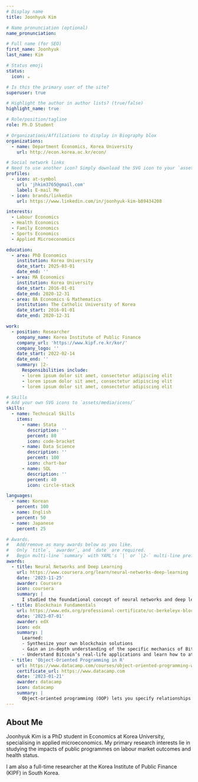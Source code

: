 ```yaml
---
# Display name
title: Joonhyuk Kim

# Name pronunciation (optional)
name_pronunciation: 

# Full name (for SEO)
first_name: Joonhyuk
last_name: Kim

# Status emoji
status:
  icon: ☕️

# Is this the primary user of the site?
superuser: true

# Highlight the author in author lists? (true/false)
highlight_name: true

# Role/position/tagline
role: Ph.D Student

# Organizations/Affiliations to display in Biography blox
organizations:
  - name: Department Economics, Korea University
    url: http://econ.korea.ac.kr/econ/

# Social network links
# Need to use another icon? Simply download the SVG icon to your `assets/media/icons/` folder.
profiles:
  - icon: at-symbol
    url: 'jhkim3765@gmail.com'
    label: E-mail Me
  - icon: brands/linkedin
    url: https://www.linkedin.com/in/joonhyuk-kim-b89434208

interests:
  - Labour Economics
  - Health Economics
  - Family Economics
  - Sports Economics
  - Applied Microeconomics

education:
  - area: PhD Economics
    institution: Korea University
    date_start: 2025-03-01
    date_end: ''
  - area: MA Economics
    institution: Korea University
    date_start: 2016-01-01
    date_end: 2020-12-31
  - area: BA Economics & Mathematics
    institution: The Catholic University of Korea
    date_start: 2016-01-01
    date_end: 2020-12-31

work:
  - position: Researcher
    company_name: Korea Institute of Public Finance
    company_url: 'https://www.kipf.re.kr/kor/'
    company_logo: ''
    date_start: 2022-02-14
    date_end: ''
    summary: |2-
      Responsibilities include:
      - lorem ipsum dolor sit amet, consectetur adipiscing elit
      - lorem ipsum dolor sit amet, consectetur adipiscing elit
      - lorem ipsum dolor sit amet, consectetur adipiscing elit

# Skills
# Add your own SVG icons to `assets/media/icons/`
skills:
  - name: Technical Skills
    items:
      - name: Stata
        description: ''
        percent: 80
        icon: code-bracket
      - name: Data Science
        description: ''
        percent: 100
        icon: chart-bar
      - name: SQL
        description: ''
        percent: 40
        icon: circle-stack

languages:
  - name: Korean
    percent: 100
  - name: English
    percent: 50
  - name: Japanese
    percent: 25

# Awards.
#   Add/remove as many awards below as you like.
#   Only `title`, `awarder`, and `date` are required.
#   Begin multi-line `summary` with YAML's `|` or `|2-` multi-line prefix and indent 2 spaces below.
awards:
  - title: Neural Networks and Deep Learning
    url: https://www.coursera.org/learn/neural-networks-deep-learning
    date: '2023-11-25'
    awarder: Coursera
    icon: coursera
    summary: |
      I studied the foundational concept of neural networks and deep learning. By the end, I was familiar with the significant technological trends driving the rise of deep learning; build, train, and apply fully connected deep neural networks; implement efficient (vectorized) neural networks; identify key parameters in a neural network’s architecture; and apply deep learning to your own applications.
  - title: Blockchain Fundamentals
    url: https://www.edx.org/professional-certificate/uc-berkeleyx-blockchain-fundamentals
    date: '2023-07-01'
    awarder: edX
    icon: edx
    summary: |
      Learned:
      - Synthesize your own blockchain solutions
      - Gain an in-depth understanding of the specific mechanics of Bitcoin
      - Understand Bitcoin’s real-life applications and learn how to attack and destroy Bitcoin, Ethereum, smart contracts and Dapps, and alternatives to Bitcoin’s Proof-of-Work consensus algorithm
  - title: 'Object-Oriented Programming in R'
    url: https://www.datacamp.com/courses/object-oriented-programming-with-s3-and-r6-in-r
    certificate_url: https://www.datacamp.com
    date: '2023-01-21'
    awarder: datacamp
    icon: datacamp
    summary: |
      Object-oriented programming (OOP) lets you specify relationships between functions and the objects that they can act on, helping you manage complexity in your code. This is an intermediate level course, providing an introduction to OOP, using the S3 and R6 systems. S3 is a great day-to-day R programming tool that simplifies some of the functions that you write. R6 is especially useful for industry-specific analyses, working with web APIs, and building GUIs.
---
```


## About Me

Joonhyuk Kim is a PhD student in Economics at Korea University, specialising in applied microeconomics. My primary research interests lie in studying the impacts of public programmes on labour market outcomes and health status.

I am also a full-time researcher at the Korea Institute of Public Finance (KIPF) in South Korea.
